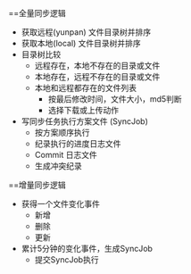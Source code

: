 ==全量同步逻辑
* 获取远程(yunpan) 文件目录树并排序
* 获取本地(local) 文件目录树并排序
* 目录树比较
    * 远程存在，本地不存在的目录或文件
    * 本地存在，远程不存在的目录或文件
    * 本地和远程都存在的文件列表
        * 按最后修改时间，文件大小，md5判断
        * 选择下载或上传动作
* 写同步任务执行方案文件 (SyncJob)
    * 按方案顺序执行
    * 纪录执行的进度日志文件
    * Commit 日志文件
    * 生成冲突纪录

==增量同步逻辑
* 获得一个文件变化事件
    * 新增
    * 删除
    * 更新
* 累计5分钟的变化事件，生成SyncJob
    * 提交SyncJob执行